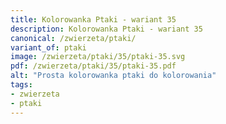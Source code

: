 ```yaml
---
title: Kolorowanka Ptaki - wariant 35
description: Kolorowanka Ptaki - wariant 35
canonical: /zwierzeta/ptaki/
variant_of: ptaki
image: /zwierzeta/ptaki/35/ptaki-35.svg
pdf: /zwierzeta/ptaki/35/ptaki-35.pdf
alt: "Prosta kolorowanka ptaki do kolorowania"
tags:
- zwierzeta
- ptaki
---
```

